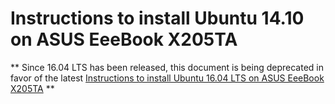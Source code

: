 # Instructions to install Ubuntu 14.10 on ASUS EeeBook X205TA

** Since 16.04 LTS has been released, this document is being deprecated in favor of the latest [Instructions to install Ubuntu 16.04 LTS on ASUS EeeBook X205TA](https://github.com/lopaka/instructions/blob/master/ubuntu-16.04-install-asus-x205ta.md) **
